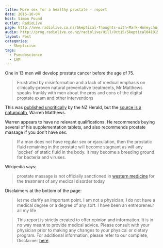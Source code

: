 ```yaml
---
title: More sex for a healthy prostate - report
date: 2015-10-04
host: Simon Pound
outlet: RadioLive
page: http://www.radiolive.co.nz/Skeptical-Thoughts-with-Mark-Honeychurch/tabid/506/articleID/101721/Default.aspx
audio: http://prog.radiolive.co.nz/radiolive/Hill/Oct15/Skeptical041015.mp3
layout: Post
categories:
  - Skepticism
tags:
  - Pseudoscience
  - CAM
---
```


One in 13 men will develop prostate cancer before the age of 75.

<!-- more -->

> Frustrated by misinformation and a lack of medical emphasis on clinically-proven natural preventative treatments, Mr Matthews speaks frankly with men about the pros and cons of the digital prostate exam and other interventions

This was [published uncritically](http://www.nzherald.co.nz/lifestyle/news/article.cfm?c_id=6&objectid=11520264) by the NZ Herald, but the [source is a naturopath](http://www.xtend-life.com/news-blog/blog/articles/prostate-health-sex-lies-and-misconceptions), Warren Matthews.

Warren appears to have no relevant qualifications. He recommends buying several of his supplementation tablets, and also recommends prostate massage if you don't have sex.

> If a man does not have regular sex or ejaculation, then the prostatic fluid remaining in the prostate will become stagnant as will any 'pocket' of static fluid in the body. It may become a breeding ground for bacteria and viruses.

Wikipedia says:

> prostate massage is not officially sanctioned in [western medicine](https://en.wikipedia.org/wiki/Western_medicine) for the treatment of any medical disorder today

Disclaimers at the bottom of the page:

> let me clarify an important point. I am not a physician; I do not have a medical degree or a degree of any sort. I have been an entrepreneur all my life

> This report is strictly created to offer opinion and information. It is in no way meant to provide medical advice. Please consult with your physician prior to making any changes to your physical or dietary program. For additional information, please refer to our complete, Disclaimer [here](http://www.xtend-life.com/our-approach/help/disclaimer).
